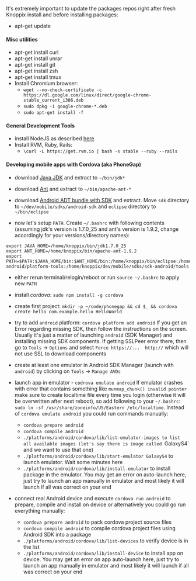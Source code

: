 It's extremely important to update the packages repos right after fresh Knoppix install and before installing packages:

- apt-get update

#### Misc utilities

- apt-get install curl
- apt-get install unrar
- apt-get install git
- apt-get install zsh
- apt-get install tmux
- Install Chromium browser:
  - `wget --no-check-certificate -c https://dl.google.com/linux/direct/google-chrome-stable_current_i386.deb`
  - `sudo dpkg -i google-chrome-*.deb`
  - `sudo apt-get install -f`

#### General Development Tools
- install NodeJS as described [here](https://github.com/joyent/node/wiki/Installing-Node.js-via-package-manager#debian-lmde)
- Install RVM, Ruby, Rails:
  - `\curl -L https://get.rvm.io | bash -s stable --ruby --rails`

#### Developing mobile apps with Cordova (aka PhoneGap)

- download [Java JDK](http://www.oracle.com/technetwork/java/javase/downloads/index.html) and extract to `~/bin/jdk*`

- download [Ant](http://ant.apache.org/bindownload.cgi) and extract to `~/bin/apache-ant-*`

- download [Android ADT bundle with SDK](http://developer.android.com/sdk/) and extract. Move `sdk` directory to `~/dev/mobile/sdks/android-sdk` and `eclipse` directory to `~/bin/eclipse`

- now let's setup `PATH`. Create `~/.bashrc` with following contents (assuming jdk's version is 1.7.0_25 and ant's version is 1.9.2, change accordingly for your versions/directory names):

```
export JAVA_HOME=/home/knoppix/bin/jdk1.7.0_25
export ANT_HOME=/home/knoppix/bin/apache-ant-1.9.2
export PATH=$PATH:$JAVA_HOME/bin:$ANT_HOME/bin:/home/knoppix/bin/eclipse:/home/knoppix/dev/mobile/sdks/sdk-android/platform-tools:/home/knoppix/dev/mobile/sdks/sdk-android/tools
```

- either rerun terminal/relogin/reboot or run `source ~/.bashrc` to apply new `PATH`

- install *cordova*: `sudo npm install -g cordova`

- create first project: `mkdir -p ~/code/phonegap && cd $_ && cordova create hello com.example.hello HelloWorld`

- try to add `android` platform: `cordova platform add android` If you get an Error regarding missing SDK, then follow the instructions on the screen. Usually it's just a matter of launching `android` (SDK Manager) and installing missing SDK components. If getting SSLPeer error there, then go to `Tools` -> `Options` and select `Force https://...  http://` which will not use SSL to download components

- create at least one emulator in Android SDK Manager (launch with `android`) by clicking on `Tools` -> `Manage AVDs`

- launch app in emulator - `codrova emulate android` If emulator crashes with error that contains something like `munmap_chunk() invalid pointer` make sure to create localtime file every time you login (otherwise it will be overwritten after next reboot), so add following to your `~/.bashrc`: `sudo ln -sf /usr/share/zoneinfo/US/Eastern /etc/localtime`. Instead of `cordova emulate android` you could run commands manually:
  - `cordova prepare android`
  - `cordova compile android`
  - `./platforms/android/cordova/lib/list-emulator-images to list all available images (let's say there is image called `GalaxyS4` and we want to use that one)
  - `./platforms/android/cordova/lib/start-emulator GalaxyS4` to launch emulator. Wait some minutes here
  - `./platforms/android/cordova/lib/install-emulator` to install package in the emulator. You may get an error on auto-launch here, just try to launch an app manually in emulator and most likely it will launch if all was correct on your end

- connect real Android device and execute `cordova run android` to prepare, compile and install on device or alternatively you could go run everything manually:
  - `cordova prepare android` to pack cordova project source files
  - `cordova compile android` to compile cordova project files using Android SDK into a package
  - `./platforms/android/cordova/lib/list-devices` to verify device is in the list
  - `./platforms/android/cordova/lib/install-device` to install app on device. You may get an error on app auto-launch here, just try to launch an app manually in emulator and most likely it will launch if all was correct on your end